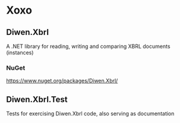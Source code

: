 # Xoxo
## Diwen.Xbrl
A .NET library for reading, writing and comparing XBRL documents (instances)
### NuGet 
https://www.nuget.org/packages/Diwen.Xbrl/
## Diwen.Xbrl.Test
Tests for exercising Diwen.Xbrl code, also serving as documentation
